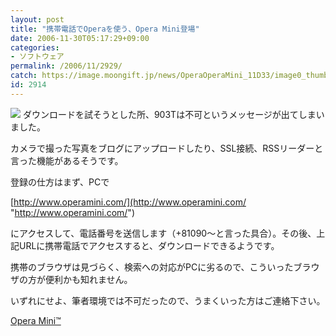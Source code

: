 ```yaml
---
layout: post
title: "携帯電話でOperaを使う、Opera Mini登場"
date: 2006-11-30T05:17:29+09:00
categories:
- ソフトウェア
permalink: /2006/11/2929/
catch: https://image.moongift.jp/news/OperaOperaMini_11D33/image0_thumb2.png
id: 2914
---
```

[![](https://image.moongift.jp/news/OperaOperaMini_11D33/image0_thumb2.png)](https://image.moongift.jp/news/OperaOperaMini_11D33/image04.png) ダウンロードを試そうとした所、903Tは不可というメッセージが出てしまいました。

 

カメラで撮った写真をブログにアップロードしたり、SSL接続、RSSリーダーと言った機能があるそうです。

 

登録の仕方はまず、PCで

 

[http://www.operamini.com/](http://www.operamini.com/ "http://www.operamini.com/")

 

にアクセスして、電話番号を送信します（+81090～と言った具合）。その後、上記URLに携帯電話でアクセスすると、ダウンロードできるようです。

 

携帯のブラウザは見づらく、検索への対応がPCに劣るので、こういったブラウザの方が便利かも知れません。

 

いずれにせよ、筆者環境では不可だったので、うまくいった方はご連絡下さい。

 

[Opera Mini™](http://www.operamini.com/)

